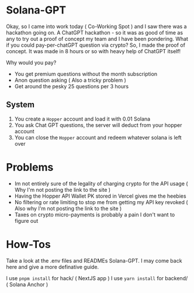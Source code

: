 # Solana-GPT

Okay, so I came into work today ( Co-Working Spot ) and I saw there was a hackathon going on. A ChatGPT hackathon - so it was as good of time as any to try out a proof of concept my team and I have been pondering. What if you could pay-per-chatGPT question via crypto? So, I made the proof of concept. It was made in 8 hours or so with heavy help of ChatGPT itself!

Why would you pay?
- You get premium questions without the month subscription
- Anon question asking ( Also a tricky problem )
- Get around the pesky 25 questions per 3 hours

## System
1. You create a `Hopper` account and load it with 0.01 Solana
2. You ask Chat GPT questions, the server will deduct from your hopper account
3. You can close the `Hopper` account and redeem whatever solana is left over


# Problems
- Im not entirely sure of the legality of charging crypto for the API usage ( Why I'm not posting the link to the site )
- Having the Hopper API Wallet PK stored in Vercel gives me the heebies
- No filtering or rate limiting to stop me from getting my API key revoked ( Also why I'm not posting the link to the site )
- Taxes on crypto micro-payments is probably a pain I don't want to figure out

# How-Tos
Take a look at the .env files and READMEs Solana-GPT. I may come back here and give a more definative guide.

I use `pnpm install` for hack/ ( NextJS app )
I use `yarn install` for backend/ ( Solana Anchor )




